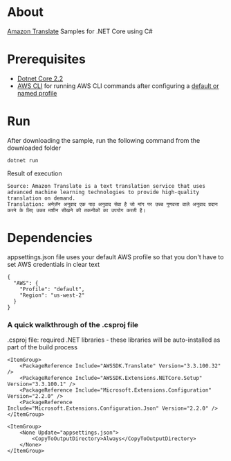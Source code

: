 # About

[Amazon Translate](https://aws.amazon.com/translate/) Samples for .NET Core
using C#

# Prerequisites

- [Dotnet Core 2.2](https://dotnet.microsoft.com/download/dotnet-core/2.2)
- [AWS CLI](https://docs.aws.amazon.com/polly/latest/dg/setup-aws-cli.html) for
  running AWS CLI commands after configuring a
  [default or named profile](https://docs.aws.amazon.com/cli/latest/userguide/cli-chap-configure.html)

# Run

After downloading the sample, run the following command from the downloaded
folder

```
dotnet run
```

Result of execution

```
Source: Amazon Translate is a text translation service that uses advanced machine learning technologies to provide high-quality translation on demand.
Translation: अमेज़ॅन अनुवाद एक पाठ अनुवाद सेवा है जो मांग पर उच्च गुणवत्ता वाले अनुवाद प्रदान करने के लिए उन्नत मशीन सीखने की तकनीकों का उपयोग करती है।
```

# Dependencies

appsettings.json file uses your default AWS profile so that you don't have to
set AWS credentials in clear text

```
{
  "AWS": {
    "Profile": "default",
    "Region": "us-west-2"
  }
}
```

### A quick walkthrough of the .csproj file

.csproj file: required .NET libraries - these libraries will be auto-installed
as part of the build process

```
<ItemGroup>
    <PackageReference Include="AWSSDK.Translate" Version="3.3.100.32" />
    <PackageReference Include="AWSSDK.Extensions.NETCore.Setup" Version="3.3.100.1" />
    <PackageReference Include="Microsoft.Extensions.Configuration" Version="2.2.0" />
    <PackageReference Include="Microsoft.Extensions.Configuration.Json" Version="2.2.0" />
</ItemGroup>

<ItemGroup>
    <None Update="appsettings.json">
        <CopyToOutputDirectory>Always</CopyToOutputDirectory>
    </None>
</ItemGroup>
```
